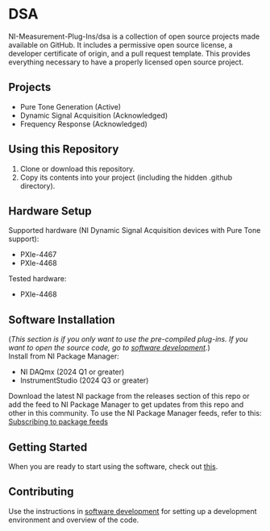 # DSA

NI-Measurement-Plug-Ins/dsa is a collection of open source projects made
available on GitHub. It includes a permissive open source license, a developer
certificate of origin, and a pull request template. This provides everything
necessary to have a properly licensed open source project.

## Projects
- Pure Tone Generation (Active)
- Dynamic Signal Acquisition (Acknowledged)
- Frequency Response (Acknowledged)

## Using this Repository

1. Clone or download this repository.
2. Copy its contents into your project (including the hidden .github directory). 

## Hardware Setup

Supported hardware (NI Dynamic Signal Acquisition devices with Pure Tone support):
- PXIe-4467
- PXIe-4468

Tested hardware:
- PXIe-4468

## Software Installation

(*This section is if you only want to use the pre-compiled plug-ins. If you want to open the source code, go to [software development](docs/sw-dev.md).*)  
Install from NI Package Manager:

- NI DAQmx (2024 Q1 or greater)
- InstrumentStudio (2024 Q3 or greater)

Download the latest NI package from the releases section of this repo or add the feed to NI Package Manager to get updates from this repo and other in this community. To use the NI Package Manager feeds, refer to this: [Subscribing to package feeds](https://github.com/NI-MeasurementLink-Plug-Ins/package-manager-feeds)

## Getting Started

When you are ready to start using the software, check out [this](docs/help.md).

## Contributing

Use the instructions in [software development](docs/sw-dev.md) for setting up a development environment and overview of the code.
